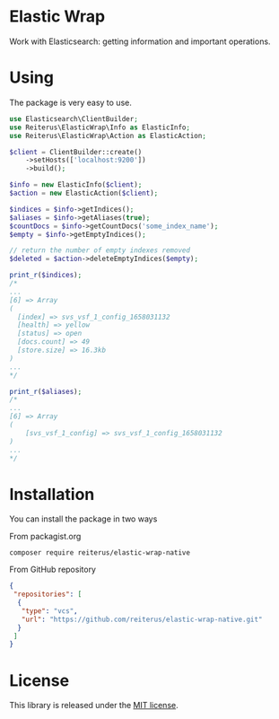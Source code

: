 # Elastic Wrap

Work with Elasticsearch: getting information and important operations.

# Using

The package is very easy to use.

```php
use Elasticsearch\ClientBuilder;
use Reiterus\ElasticWrap\Info as ElasticInfo;
use Reiterus\ElasticWrap\Action as ElasticAction;

$client = ClientBuilder::create()
    ->setHosts(['localhost:9200'])
    ->build();

$info = new ElasticInfo($client);
$action = new ElasticAction($client);

$indices = $info->getIndices();
$aliases = $info->getAliases(true);
$countDocs = $info->getCountDocs('some_index_name');
$empty = $info->getEmptyIndices();

// return the number of empty indexes removed
$deleted = $action->deleteEmptyIndices($empty);

print_r($indices);
/*
...
[6] => Array
(
  [index] => svs_vsf_1_config_1658031132
  [health] => yellow
  [status] => open
  [docs.count] => 49
  [store.size] => 16.3kb
)
...
*/

print_r($aliases);
/*
...
[6] => Array
(
    [svs_vsf_1_config] => svs_vsf_1_config_1658031132
)
...
*/
```

# Installation
You can install the package in two ways

From packagist.org
```shell
composer require reiterus/elastic-wrap-native
```

From GitHub repository
```json
{
 "repositories": [
  {
   "type": "vcs",
   "url": "https://github.com/reiterus/elastic-wrap-native.git"
  }
 ]
}
```

# License

This library is released under the [MIT license](LICENSE).
